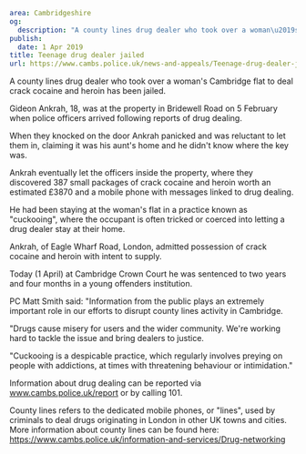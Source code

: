 ```yaml
area: Cambridgeshire
og:
  description: "A county lines drug dealer who took over a woman\u2019s Cambridge flat to deal crack cocaine and heroin has been jailed."
publish:
  date: 1 Apr 2019
title: Teenage drug dealer jailed
url: https://www.cambs.police.uk/news-and-appeals/Teenage-drug-dealer-jailed-01042019
```

A county lines drug dealer who took over a woman's Cambridge flat to deal crack cocaine and heroin has been jailed.

Gideon Ankrah, 18, was at the property in Bridewell Road on 5 February when police officers arrived following reports of drug dealing.

When they knocked on the door Ankrah panicked and was reluctant to let them in, claiming it was his aunt's home and he didn't know where the key was.

Ankrah eventually let the officers inside the property, where they discovered 387 small packages of crack cocaine and heroin worth an estimated £3870 and a mobile phone with messages linked to drug dealing.

He had been staying at the woman's flat in a practice known as "cuckooing", where the occupant is often tricked or coerced into letting a drug dealer stay at their home.

Ankrah, of Eagle Wharf Road, London, admitted possession of crack cocaine and heroin with intent to supply.

Today (1 April) at Cambridge Crown Court he was sentenced to two years and four months in a young offenders institution.

PC Matt Smith said: "Information from the public plays an extremely important role in our efforts to disrupt county lines activity in Cambridge.

"Drugs cause misery for users and the wider community. We're working hard to tackle the issue and bring dealers to justice.

"Cuckooing is a despicable practice, which regularly involves preying on people with addictions, at times with threatening behaviour or intimidation."

Information about drug dealing can be reported via www.cambs.police.uk/report or by calling 101.

County lines refers to the dedicated mobile phones, or "lines", used by criminals to deal drugs originating in London in other UK towns and cities. More information about county lines can be found here: https://www.cambs.police.uk/information-and-services/Drug-networking
